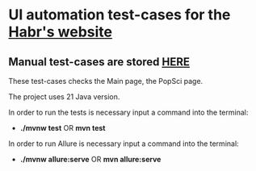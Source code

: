 # UI automation test-cases for the [Habr's website](https://habr.com/ru/feed/)
## Manual test-cases are stored [HERE](https://docs.google.com/spreadsheets/d/1GqsZUgXX6EPVYYF3NSU-DH49bra7FbUVGdvwuo4XFVw/edit?usp=sharing)

These test-cases checks the Main page, the PopSci page.

The project uses 21 Java version.

In order to run the tests is necessary input a command into the terminal:
- **./mvnw test**  OR **mvn test**

In order to run Allure is necessary input a command into the terminal:
- **./mvnw allure:serve** OR **mvn allure:serve**
  

